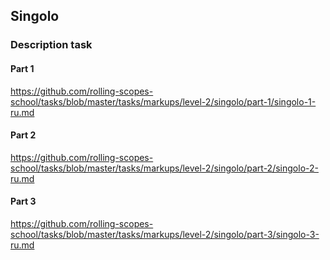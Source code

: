 ## Singolo

### Description task
#### Part 1
https://github.com/rolling-scopes-school/tasks/blob/master/tasks/markups/level-2/singolo/part-1/singolo-1-ru.md

#### Part 2
https://github.com/rolling-scopes-school/tasks/blob/master/tasks/markups/level-2/singolo/part-2/singolo-2-ru.md

#### Part 3
https://github.com/rolling-scopes-school/tasks/blob/master/tasks/markups/level-2/singolo/part-3/singolo-3-ru.md
